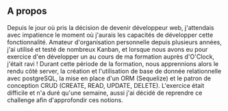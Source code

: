 ## A propos
Depuis le jour où pris la décision de devenir développeur web, j'attendais avec impatience le moment où j'aurais les capacités de développer cette fonctionnalité. 
Amateur d'organisation personnelle depuis plusieurs années, j'ai utilisé et testé de nombreux Kanban, et lorsque nous avons eu pour exercice d'en développer un au cours de ma formation auprès d'O'Clock, j'était ravi !
Durant cette période de la formation, nous apprennions alors le rendu côté server, la création et l'utilisation de base de donnée relationnelle avec postgreSQL, la mise en place d'un ORM (Sequelize) et le patron de conception CRUD (CREATE, READ, UPDATE, DELETE).
L'exercice était difficile et n'a duré qu'une semaine, aussi j'ai décidé de reprendre ce challenge afin d'approfondir ces notions.
